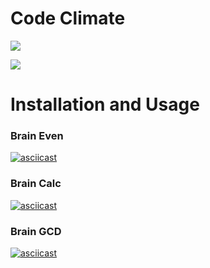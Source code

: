 
# Code Climate
<a href="https://codeclimate.com/github/codeclimate/codeclimate/maintainability"><img src="https://api.codeclimate.com/v1/badges/a99a88d28ad37a79dbf6/maintainability" /></a>

<a href="https://codeclimate.com/github/codeclimate/codeclimate/test_coverage"><img src="https://api.codeclimate.com/v1/badges/a99a88d28ad37a79dbf6/test_coverage" /></a>

# Installation and Usage
### Brain Even


[![asciicast](https://asciinema.org/a/IogT4GPJ0gMaEj5dDrbSdcZeO.svg)](https://asciinema.org/a/IogT4GPJ0gMaEj5dDrbSdcZeO)

### Brain Calc

[![asciicast](https://asciinema.org/a/tLSnVBtd9K8mlLPG2sCLMJ4Jl.svg)](https://asciinema.org/a/tLSnVBtd9K8mlLPG2sCLMJ4Jl)

### Brain GCD

[![asciicast](https://asciinema.org/a/OlyUTWS9SIU92nnNDjDmF6yIc.svg)](https://asciinema.org/a/OlyUTWS9SIU92nnNDjDmF6yIc)
